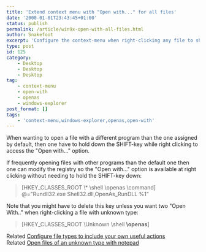 ```yaml
---
title: 'Extend context menu with "Open with..." for all files'
date: '2000-01-01T23:43:45+01:00'
status: publish
permalink: /article/win9x-open-with-all-files.html
author: Snakefoot
excerpt: 'Configure the context-menu when right-clicking any file to show "Open with..."'
type: post
id: 125
category:
    - Desktop
    - Desktop
    - Desktop
tag:
    - context-menu
    - open-with
    - openas
    - windows-explorer
post_format: []
tags:
    - 'context-menu,windows-explorer,openas,open-with'
---
```

When wanting to open a file with a different program than the one assigned by default, then one have to hold down the SHIFT-key while right clicking to access the "Open with..." option.  
  
 If frequently opening files with other programs than the default one then one can modify the registry so the "Open with..." option is available at right clicking without needing to hold the SHIFT-key down:

> \[HKEY\_CLASSES\_ROOT \\\* \\shell \\openas \\command\]  
>  @="Rundll32.exe Shell32.dll,OpenAs\_RunDLL %1"

 Note that you might have to delete this key unless you want two "Open With.." when right-clicking a file with unknown type:
 > \[HKEY\_CLASSES\_ROOT \\Unknown \\shell **\\openas**\]

 Related [Configure file types to include your own useful actions](/article/explorer-context-menu.html)  
 Related [Open files of an unknown type with notepad](/article/win9x-unknown-file-notepad.html)  